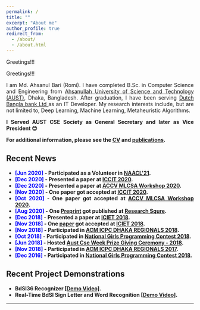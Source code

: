 ```yaml
---
permalink: /
title: ""
excerpt: "About me"
author_profile: true
redirect_from:
  - /about/
  - /about.html
---
```

Greetings!!!

<div style="text-align: justify"> 


Greetings!!!

<div style="text-align: justify"> 

I am Md. Ahsanul Bari (Romi). I have completed B.Sc. in Computer Science and Engineering from <a href="http://aust.edu/">Ahsanullah University of Science and Technology (AUST)</a>, Dhaka, Bangladesh. After graduation, I have been serving <a href="https://www.dutchbanglabank.com/"> Dutch Bangla bank Ltd </a> as an IT Developer. My research interests include, but are not limited to, Deep Learning, Machine Learning, Metaheuristic Algorithms.<br /></div>

<b>I Served AUST CSE Society as <b> General Secretary </b> and later as <b> Vice President </b> &#x1F60a; <br />


**For additional information, please see the [CV](https://tonmoy-hossain.github.io/cv/) and [publications](https://tonmoy-hossain.github.io/publications/).**

## Recent News

- <span style="color:Blue"> [Jun 2020] </span> - Participated as a Volunteer in [NAACL'21](https://2021.naacl.org).
- <span style="color:Blue"> [Dec 2020] </span> - Presented a paper at [ICCIT 2020](http://iccit.org.bd/2020/).
- <span style="color:Blue"> [Dec 2020] </span> - Presented a paper at [ACCV MLCSA Workshop 2020](http://mlp.sci.yamaguchi-u.ac.jp/MLCSA2020/index.html).
- <span style="color:Blue"> [Nov 2020] </span> - One paper got accepted at [ICCIT 2020](http://iccit.org.bd/2020/).
- <span style="color:Blue"> [Oct 2020] </span> - One paper got accepted at [ACCV MLCSA Workshop 2020](http://mlp.sci.yamaguchi-u.ac.jp/MLCSA2020/index.html).
- <span style="color:Blue"> [Aug 2020] </span> - One [Preprint](https://assets.researchsquare.com/files/rs-56285/v1_stamped.pdf) got published at [Research Squre](https://www.researchsquare.com/article/rs-56285/v1).
- <span style="color:Blue"> [Dec 2018] </span> - Presented a paper at [ICIET 2018](http://www.cse.du.ac.bd/iciet/index.html).
- <span style="color:Blue"> [Nov 2018] </span> - One [paper](https://ieeexplore.ieee.org/document/8660780) got accepted at [ICIET 2018](http://www.cse.du.ac.bd/iciet/index.html).
- <span style="color:Blue"> [Nov 2018] </span> - Participated in [ACM ICPC DHAKA REGIONALS 2018](https://icpc.baylor.edu/regionals/finder/Dhaka-2018).
- <span style="color:Blue">[Oct 2018] </span> - Participated in [National Girls Programming Contest 2018](https://cseweek.bdosn.org/national-girls-programming-contest).
- <span style="color:Blue">[Jun 2018]</span> - Hosted [Aust Cse Week Prize Giving Ceremony - 2018](https://www.facebook.com/codeware.aust/).
- <span style="color:Blue"> [Nov 2018] </span> - Participated in [ACM ICPC DHAKA REGIONALS 2017](https://icpc.baylor.edu/regionals/finder/Dhaka-2017).
- <span style="color:Blue">[Dec 2016] </span> - Participated in [National Girls Programming Contest 2018](https://cseweek.bdosn.org/national-girls-programming-contest).

## Recent Project Demonstrations

- BdSl36 Recognizer [[Demo Video]](https://youtu.be/lSYgBMn2Tlg).
- Real-Time BdSl Sign Letter and Word Recognition [[Demo Video]](https://youtu.be/OU8IFpR0_sU).

---
